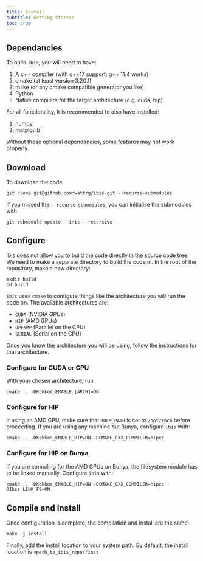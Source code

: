 ```yaml
---
title: Install
subtitle: Getting Started
toc: true
---
```


## Dependancies
To build `ibis`, you will need to have:
  1. A c++ compiler (with c++17 support; g++ 11.4 works)
  2. cmake (at least version 3.20.1)
  3. make (or any cmake compatible generator you like)
  4. Python
  5. Native compilers for the target architecture (e.g. cuda, hip)

For all functionality, it is recommended to also have installed:
  1. numpy
  2. matplotlib

Without these optional dependancies, some features may not work properly.

## Download
To download the code:
```
git clone git@github.com:wattrg/ibis.git --recurse-submodules
```
If you missed the `--recurse-submodules`, you can initialise the submodules with

```
git submodule update --init --recursive
```

## Configure
Ibis does not allow you to build the code directly in the source code tree.
We need to make a separate directory to build the code in.
In the root of the repository, make a new directory:
```
mkdir build
cd build
```

`ibis` uses `cmake` to configure things like the architecture you will run the code on.
The available architectures are:
  + `CUDA` (NVIDIA GPUs)
  + `HIP` (AMD GPUs)
  + `OPENMP` (Parallel on the CPU)
  + `SERIAL` (Serial on the CPU)

Once you know the architecture you will be using, follow the instructions for that architecture.

### Configure for CUDA or CPU
With your chosen architecture, run
```
cmake .. -DKokkos_ENABLE_[ARCH]=ON
```

### Configure for HIP
If using an AMD GPU, make sure that `ROCM_PATH` is set to `/opt/rocm` before proceeding.
If you are using any machine but Bunya, configure `ibis` with:
```
cmake .. -DKokkos_ENABLE_HIP=ON -DCMAKE_CXX_COMPILER=hipcc
```

### Configure for HIP on Bunya
If you are compiling for the AMD GPUs on Bunya, the filesystem module has to be linked manually.
Configure `ibis` with:
```
cmake .. -DKokkos_ENABLE_HIP=ON -DCMAKE_CXX_COMPILER=hipcc -DIbis_LINK_FS=ON
```

## Compile and Install
Once configuration is complete, the compilation and install are the same:
```
make -j install
```

Finally, add the install location to your system path.
By default, the install location is `<path_to_ibis_repo>/inst`
